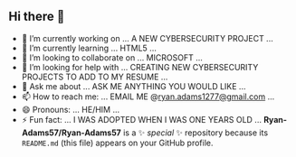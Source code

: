 ## Hi there 👋
- 🔭 I’m currently working on ... A NEW CYBERSECURITY PROJECT ...
- 🌱 I’m currently learning ... HTML5 ...
- 👯 I’m looking to collaborate on ... MICROSOFT ...
- 🤔 I’m looking for help with ... CREATING NEW CYBERSECURITY PROJECTS TO ADD TO MY RESUME ...
- 💬 Ask me about ... ASK ME ANYTHING YOU WOULD LIKE ...
- 📫 How to reach me: ... EMAIL ME @ryan.adams1277@gmail.com ...
- 😄 Pronouns: ... HE/HIM ...
- ⚡ Fun fact: ... I WAS ADOPTED WHEN I WAS ONE YEARS OLD ...
**Ryan-Adams57/Ryan-Adams57** is a ✨ _special_ ✨ repository because its `README.md` (this file) appears on your GitHub profile.
